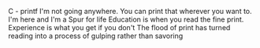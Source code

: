 C - printf
I'm not going anywhere. You can print that wherever you want to. I'm here and I'm a Spur for life
Education is when you read the fine print. Experience is what you get if you don't
The flood of print has turned reading into a process of gulping rather than savoring
